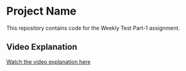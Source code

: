 # Project Name

This repository contains code for the Weekly Test Part-1 assignment.

## Video Explanation

[Watch the video explanation here](https://drive.google.com/file/d/18G_vpMt-UPRhUNpIFsTP0J_GIw0Q-JQ8/view?usp=drive_link)
